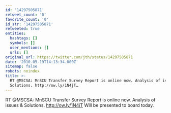 ```yaml
---
id: '14297505871'
retweet_count: '0'
favorite_count: '0'
id_str: '14297505871'
retweeted: true
entities:
  hashtags: []
  symbols: []
  user_mentions: []
  urls: []
original_url: https://twitter.com/jth/status/14297505871
date: '2010-05-19T14:13:34.000Z'
sitemap: false
robots: noindex
title: >-
  RT @MSCSA: MnSCU Transfer Survey Report is online now. Analysis of issues &
  Solutions. http://ow.ly/1N4jT…
---
```


RT @MSCSA: MnSCU Transfer Survey Report is online now. Analysis of issues & Solutions. http://ow.ly/1N4jT Will be presented to board today.